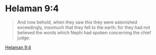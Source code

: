 # Helaman 9:4

> And now behold, when they saw this they were astonished exceedingly, insomuch that they fell to the earth; for they had not believed the words which Nephi had spoken concerning the chief judge.

[Helaman 9:4](https://www.churchofjesuschrist.org/study/scriptures/bofm/hel/9?lang=eng&id=p4#p4)


